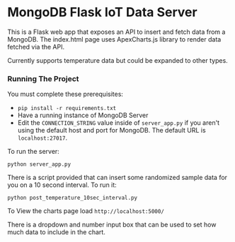 # MongoDB Flask IoT Data Server

This is a Flask web app that exposes an API to insert and fetch data from a MongoDB.
The index.html page uses ApexCharts.js library to render data fetched via the API.

Currently supports temperature data but could be expanded to other types.

### Running The Project

You must complete these prerequisites:
- `pip install -r requirements.txt`
- Have a running instance of MongoDB Server
- Edit the `CONNECTION_STRING` value inside of `server_app.py` if you aren't using the default host and port for MongoDB.
  The default URL is `localhost:27017`.


To run the server:
```
python server_app.py
```

There is a script provided that can insert some randomized sample data for you on a 10 second interval.
To run it:
```
python post_temperature_10sec_interval.py
```

To View the charts page load `http://localhost:5000/`

There is a dropdown and number input box that can be used to set how much data to include in the chart.

